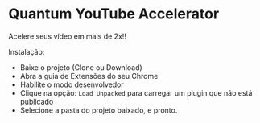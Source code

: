 # Quantum YouTube Accelerator

Acelere seus vídeo em mais de 2x!!

Instalação:

- Baixe o projeto (Clone ou Download)
- Abra a guia de Extensões do seu Chrome
- Habilite o modo desenvolvedor
- Clique na opção: `Load Unpacked` para carregar um plugin que não está publicado
- Selecione a pasta do projeto baixado, e pronto.
